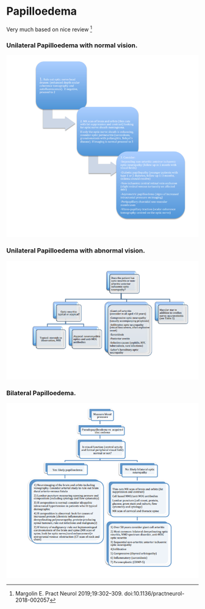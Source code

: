 # Papilloedema  

Very much based on nice review [^Margolin2019]

### Unilateral Papilloedema with normal vision.   

![Unilateral with normal vision](images/unilateral_papilloedema_normal_vision.PNG) 

### Unilateral Papilloedema with abnormal vision.   

![Unilateral with abnormal vision ](images/unilateral_papilloedema_abnormal_vision.PNG)

### Bilateral Papilloedema.   

![Bilateral Papilloedema](images/bilateral_papilloedema.PNG) 

[^Margolin2019]: Margolin E. Pract Neurol 2019;19:302–309. doi:10.1136/practneurol-2018-002057 